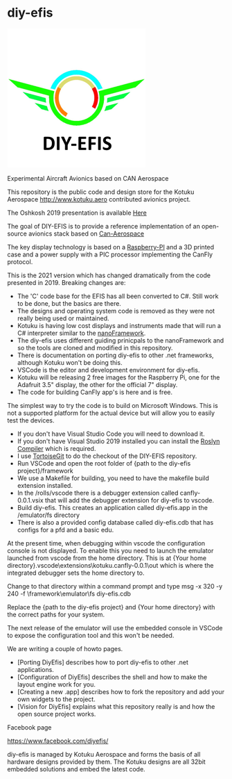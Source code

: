 # diy-efis
![DIY-EFIS](/resources/LogoSq.png)

Experimental Aircraft Avionics based on CAN Aerospace

This repository is the public code and design store for the Kotuku Aerospace http://www.kotuku.aero contributed avionics project.

The Oshkosh 2019 presentation is available [Here](/presentations/Oshkosh2019.pdf)

The goal of DIY-EFIS is to provide a reference implementation of an open-source avionics stack based on [Can-Aerospace](http://www.stockflightsystems.com/canaerospace.html)

The key display technology is based on a [Raspberry-PI](https://www.raspberrypi.org/) and a 3D printed case and a power supply with a PIC processor implementing the CanFly protocol.

This is the 2021 version which has changed dramatically from the code presented in 2019.  Breaking changes are:

* The 'C' code base for the EFIS has all been converted to C#.  Still work to be done, but the basics are there.
* The designs and operating system code is removed as they were not really being used or maintained.
* Kotuku is having low cost displays and instruments made that will run a C# interpreter similar to the [nanoFramework](https://www.nanoframework.net/).
* The diy-efis uses different guiding prinicpals to the nanoFramework and so the tools are cloned and modified in this repository.
* There is documentation on porting diy-efis to other .net frameworks, although Kotuku won't be doing this.
* VSCode is the editor and development environment for diy-efis.
* Kotuku will be releasing 2 free images for the Raspberry Pi, one for the Adafruit 3.5" display, the other for the official 7" display.
* The code for building CanFly app's is here and is free.

The simplest way to try the code is to build on Microsoft Windows.  This is not a supported platform for the actual device but will allow you to easily test the devices.

* If you don't have Visual Studio Code you will need to download it.
* If you don't have Visual Studio 2019 installed you can install the [Roslyn Compiler](https://www.microsoft.com/en-US/download/details.aspx?id=48159) which is required.
* I use [TortoiseGit](https://tortoisegit.org/) to do the checkout of the DIY-EFIS repository.
* Run VSCode and open the root folder of {path to the diy-efis project}/framework
* We use a Makefile for building, you need to have the makefile build extension installed.
* In the <path to the clone>/rolls/vscode there is a debugger extension called canfly-0.0.1.vsix that will add the debugger extension for diy-efis to vscode.
* Build diy-efis.  This creates an application called diy-efis.app in the <path to the diy-efis project>/emulator/fs directory
* There is also a provided config database called diy-efis.cdb that has configs for a pfd and a basic edu.

At the present time, when debugging within vscode the configuration console is not displayed.  To enable this you need to launch the emulator launched from vscode from the home directory.  This is at {Your home directory}\.vscode\extensions\kotuku.canfly-0.0.1\out which is where the integrated debugger sets the home directory to.

Change to that directory within a command prompt and type msg -x 320 -y 240 -f <path to the diy-efis project>\framework\emulator\fs diy-efis.cdb
  
Replace the {path to the diy-efis project} and {Your home directory} with the correct paths for your system.
  
The next release of the emulator will use the embedded console in VSCode to expose the configuration tool and this won't be needed.

We are writing a couple of howto pages.

* [Porting DiyEfis] describes how to port diy-efis to other .net applications.
* [Configuration of DiyEfis] describes the shell and how to make the layout engine work for you.
* [Creating a new .app] describes how to fork the repository and add your own widgets to the project.
* [Vision for DiyEfis] explains what this repository really is and how the open source project works.

Facebook page 

https://www.facebook.com/diyefis/


diy-efis is managed by Kotuku Aerospace and forms the basis of all hardware designs provided by them.  The Kotuku designs are all 32bit embedded solutions and embed the latest code.


